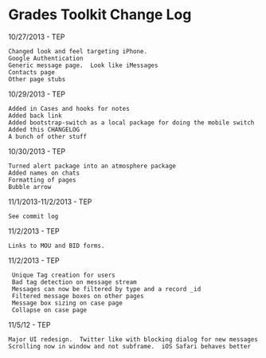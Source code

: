 Grades Toolkit Change Log
=========================


10/27/2013 - TEP
    
    Changed look and feel targeting iPhone.  
    Google Authentication
    Generic message page.  Look like iMessages
    Contacts page
    Other page stubs
    
10/29/2013 - TEP

    Added in Cases and hooks for notes
    Added back link
    Added bootstrap-switch as a local package for doing the mobile switch
    Added this CHANGELOG
    A bunch of other stuff
    

10/30/2013 - TEP
	
	Turned alert package into an atmosphere package
	Added names on chats
	Formatting of pages
	Bubble arrow
	

11/1/2013-11/2/2013 - TEP
	
	See commit log
	
	
11/2/2013 - TEP
	
	Links to MOU and BID forms.

11/2/2013 - TEP
	
	 Unique Tag creation for users
	 Bad tag detection on message stream
	 Messages can now be filtered by type and a record _id
	 Filtered message boxes on other pages
	 Message box sizing on case page
	 Collapse on case page

11/5/12 - TEP

	Major UI redesign.  Twitter like with blocking dialog for new messages
	Scrolling now in window and not subframe.  iOS Safari behaves better
	
